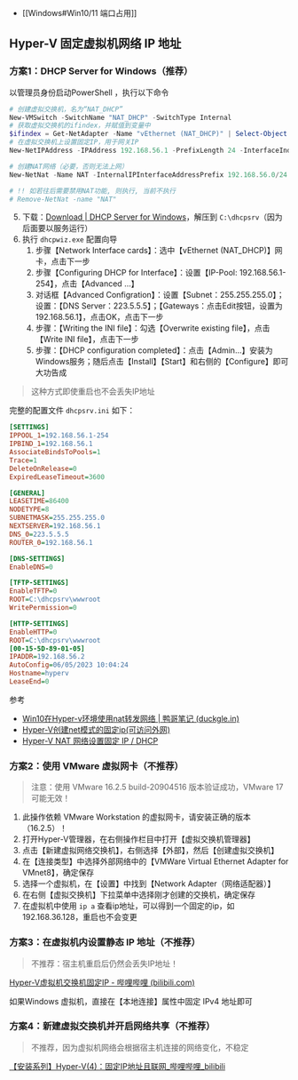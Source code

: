 - [[Windows#Win10/11 端口占用]]
## Hyper-V 固定虚拟机网络 IP 地址

### 方案1：DHCP Server for Windows（推荐）

以管理员身份启动PowerShell ，执行以下命令

```powershell
# 创建虚拟交换机，名为“NAT_DHCP”
New-VMSwitch -SwitchName "NAT_DHCP" -SwitchType Internal
# 获取虚拟交换机的ifindex，并赋值到变量中
$ifindex = Get-NetAdapter -Name "vEthernet (NAT_DHCP)" | Select-Object -ExpandProperty 'ifIndex'
# 在虚拟交换机上设置固定IP，用于网关IP
New-NetIPAddress -IPAddress 192.168.56.1 -PrefixLength 24 -InterfaceIndex $ifindex

# 创建NAT网络（必要，否则无法上网）
New-NetNat -Name NAT -InternalIPInterfaceAddressPrefix 192.168.56.0/24

# !! 如若往后需要禁用NAT功能, 则执行, 当前不执行
# Remove-NetNat -name "NAT"
```

5. 下载：[Download | DHCP Server for Windows](https://www.dhcpserver.de/cms/download/)，解压到 `C:\dhcpsrv`（因为后面要以服务运行）
6. 执行 `dhcpwiz.exe` 配置向导
	1. 步骤【Network Interface cards】：选中【vEthernet (NAT_DHCP)】网卡，点击下一步
	2. 步骤【Configuring DHCP for Interface】：设置【IP-Pool: 192.168.56.1-254】，点击【Advanced ...】
	3. 对话框【Advanced Configration】：设置【Subnet：255.255.255.0】；设置：【DNS Server：223.5.5.5】；【Gateways：点击Edit按钮，设置为 192.168.56.1】，点击OK，点击下一步
	4. 步骤：【Writing the INI file】：勾选【Overwrite existing file】，点击【Write INI file】，点击下一步
	5. 步骤：【DHCP configuration completed】：点击【Admin...】安装为Windows服务；随后点击【Install】【Start】和右侧的【Configure】即可大功告成

> 这种方式即使重启也不会丢失IP地址

完整的配置文件 `dhcpsrv.ini` 如下：
```ini
[SETTINGS]
IPPOOL_1=192.168.56.1-254
IPBIND_1=192.168.56.1
AssociateBindsToPools=1
Trace=1
DeleteOnRelease=0
ExpiredLeaseTimeout=3600

[GENERAL]
LEASETIME=86400
NODETYPE=8
SUBNETMASK=255.255.255.0
NEXTSERVER=192.168.56.1
DNS_0=223.5.5.5
ROUTER_0=192.168.56.1

[DNS-SETTINGS]
EnableDNS=0

[TFTP-SETTINGS]
EnableTFTP=0
ROOT=C:\dhcpsrv\wwwroot
WritePermission=0

[HTTP-SETTINGS]
EnableHTTP=0
ROOT=C:\dhcpsrv\wwwroot
[00-15-5D-89-01-05]
IPADDR=192.168.56.2
AutoConfig=06/05/2023 10:04:24
Hostname=hyperv
LeaseEnd=0
```

参考
- [Win10在Hyper-v环境使用nat转发网络 | 鸭哥笔记 (duckgle.in)](https://duckgle.in/posts/Win10%E5%9C%A8Hyper-v%E7%8E%AF%E5%A2%83%E4%BD%BF%E7%94%A8nat%E8%BD%AC%E5%8F%91%E7%BD%91%E7%BB%9C/)
- [Hyper-V创建net模式的固定ip(可访问外网)](https://blog.csdn.net/qq_46150411/article/details/122253886)
- [Hyper-V NAT 网络设置固定 IP / DHCP](https://www.cnblogs.com/wswind/p/hyper-v-nat-static-ip-or-dhcp.html)
### 方案2：使用 VMware 虚拟网卡（不推荐）

> 注意：使用 VMware 16.2.5 build-20904516 版本验证成功，VMware 17 可能无效！

1. 此操作依赖 VMware Workstation 的虚拟网卡，请安装正确的版本（16.2.5）！
2. 打开Hyper-V管理器，在右侧操作栏目中打开【虚拟交换机管理器】
3. 点击【新建虚拟网络交换机】，右侧选择【外部】，然后【创建虚拟交换机】
4. 在【连接类型】中选择外部网络中的【VMWare Virtual Ethernet Adapter for VMnet8】，确定保存
5. 选择一个虚拟机，在【设置】中找到【Network Adapter（网络适配器）】
6. 在右侧【虚拟交换机】下拉菜单中选择刚才创建的交换机，确定保存
7. 在虚拟机中使用 `ip a` 查看ip地址，可以得到一个固定的ip，如 192.168.36.128，重启也不会变更

### 方案3：在虚拟机内设置静态 IP 地址（不推荐）

> 不推荐：宿主机重启后仍然会丢失IP地址！

[Hyper-V虚拟机交换机固定IP - 哔哩哔哩 (bilibili.com)](https://www.bilibili.com/read/cv16516132)

如果Windows 虚拟机，直接在【本地连接】属性中固定 IPv4 地址即可

### 方案4：新建虚拟交换机并开启网络共享（不推荐）

> 不推荐，因为虚拟机网络会根据宿主机连接的网络变化，不稳定

[【安装系列】Hyper-V(4)：固定IP地址且联网_哔哩哔哩_bilibili](https://www.bilibili.com/video/BV1HN411X7Lj/)


